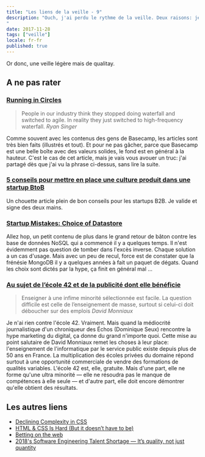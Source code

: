 ```yaml
---
title: "Les liens de la veille - 9"
description: "Ouch, j'ai perdu le rythme de la veille. Deux raisons: je suis pas mal occupé à autre chose et par ailleurs, je dois bien dire que je trouve peu de contenus qui m'accroche ces dernières semaines. 
"
date: 2017-11-28
tags: ["veille"]
locale: fr-fr
published: true
---
```


Or donc, une veille légère mais de qualitay. 

## A ne pas rater

### [Running in Circles](https://m.signalvnoise.com/running-in-circles-aae73d79ce19)

>People in our industry think they stopped doing waterfall and switched to agile. In reality they just switched to high-frequency waterfall.
><cite>Ryan Singer</cite>

Comme souvent avec les contenus des gens de Basecamp, les articles sont très bien faits (illustrés et tout). Et pour ne pas gâcher, parce que Basecamp est une belle boîte avec des valeurs solides, le fond est en général à la hauteur. C'est le cas de cet article, mais je vais vous avouer un truc: j'ai partagé dès que j'ai vu la phrase ci-dessus, sans lire la suite.


### [5 conseils pour mettre en place une culture produit dans une startup BtoB](https://medium.com/nerds-hopwork/5-conseils-pour-mettre-en-place-une-culture-produit-dans-une-startup-btob-1f09316e1dce)

Un chouette article plein de bon conseils pour les startups B2B. Je valide et signe des deux mains.

### [Startup Mistakes: Choice of Datastore](https://www.stavros.io/posts/startup-mistakes-datastore/)

Allez hop, un petit contenu de plus dans le grand retour de bâton contre les base de données NoSQL qui a commencé il y a quelques temps. 
Il n'est évidemment pas question de tomber dans l'excès inverse. Chaque solution a un cas d'usage. Mais avec un peu de recul, force est de constater que la frénésie MongoDB il y a quelques années à fait un paquet de dégats. Quand les choix sont dictés par la hype, ça finit en général mal &hellip;

### [Au sujet de l’école 42 et de la publicité dont elle bénéficie](http://binaire.blog.lemonde.fr/2017/11/09/au-sujet-de-lecole-42-et-de-la-publicite-dont-elle-beneficie/)

>Enseigner à une infime minorité sélectionnée est facile. La question difficile est celle de l’enseignement de masse, surtout si celui-ci doit déboucher sur des emplois
><cite>David Monniaux</cite>

Je n'ai rien contre l'école 42. Vraiment. Mais quand la médiocrité journalistique d'un chroniqueur des Échos (Dominique Seux) rencontre la hype marketing du digital, ça donne du grand n'importe quoi. 
Cette mise au point salutaire de David Monniaux remet les choses à leur place: l'enseignement de l'informatique par le service public existe depuis plus de 50 ans en France. La multiplication des écoles privées du domaine répond surtout à une opportunité commerciale de vendre des formations de qualités variables. L'école 42 est, elle, gratuite. Mais d'une part, elle ne forme qu'une ultra minorité — elle ne résoudra pas le manque de compétences à elle seule — et d'autre part, elle doit encore démontrer qu'elle obtient des résultats.

## Les autres liens

- [Declining Complexity in CSS](http://meyerweb.com/eric/thoughts/2017/11/14/declining-complexity-in-css/)
- [HTML & CSS Is Hard (But it doesn’t have to be)](https://internetingishard.com/html-and-css/)
- [Betting on the web](https://joreteg.com/blog/betting-on-the-web)
- [2018's Software Engineering Talent Shortage — It’s quality, not just quantity](https://hackernoon.com/2018s-software-engineering-talent-shortage-its-quality-not-just-quantity-6bdfa366b899)
